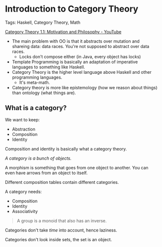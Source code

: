 # Introduction to Category Theory

Tags: Haskell, Category Theory, Math

[Category Theory 1.1: Motivation and Philosophy - YouTube](https://www.youtube.com/watch?v=I8LbkfSSR58&list=PLbgaMIhjbmEnaH_LTkxLI7FMa2HsnawM_)

- The main problem with OO is that it abstracts over mutation and shareing data: data races. You're not supposed to abstract over data races.
    - Locks don't compose either (in Java, every object has locks)
- Template Programming is basically an adaptation of imperative languages to something like Haskell.
- Category Theory is the higher level language above Haskell and other programming languages.
    - It's meta-math.
- Category theory is more like epistemology (how we reason about things) than ontology (what things are).

## What is a category?

We want to keep:

- Abstraction
- Composition
- Identity

Composition and identity is basically what a category theory.

*A category is a bunch of objects.*

A morphism is something that goes from one object to another. You can even have arrows from an object to itself.

Different composition tables contain different categories.

A category needs:

- Composition
- Identity
- Associativity

> A group is a monoid that also has an inverse.

Categories don't take *time* into account, hence laziness.

Categories don't look inside sets, the set is an object.

